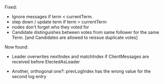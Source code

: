 Fixed:

- Ignore messages if term < currentTerm.
- step down / update term if term > currentTerm
- nodes don't forget who they voted for
- Candidate distinguishes between votes from same follower for the
  same Term. [and Candidates are allowed to reissue duplicate votes]

Now found:
  - Leader overwrites nextIndex and matchIndex if ClientMessages are received
    before ElectedAsLeader

  - Another, orthogonal one?: prevLogIndex has the wrong value for the second
    log entry

